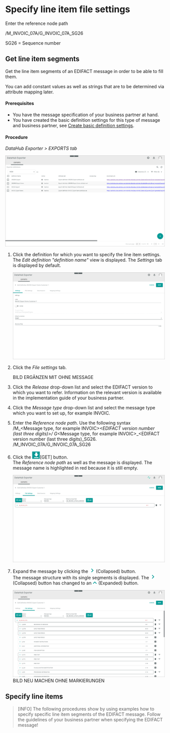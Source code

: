 # Specify line item file settings

Enter the reference node path

/M_INVOIC_07A/G_INVOIC_07A_SG26

SG26 = Sequence number

## Get line item segments

Get the line item segments of an EDIFACT message in order to be able to fill them.  
  
You can add constant values as well as strings that are to be determined via attribute mapping later. 


#### Prerequisites

- You have the message specification of your business partner at hand.
- You have created the basic definition settings for this type of message and business partner, see [Create basic definition settings](./01_ManageDefinitions.md#create-basic-definition-settings).

#### Procedure

*DataHub Exporter > EXPORTS tab*

![Exporter definitions](../../Assets/Screenshots/EDI/Operation/ExportDefinitions.png "[Exporter definitions]")

1. Click the definition for which you want to specify the line item settings.
    The *Edit definition "definition name"* view is displayed. The *Settings* tab is displayed by default.

    ![Edit definition](../../Assets/Screenshots/EDI/Operation/ExportDefinitionEditLineItems.png "[Edit definition]")

2. Click the *File settings* tab.

    BILD ERGÄNZEN MIT OHNE MESSAGE

3. Click the *Release* drop-down list and select the EDIFACT version to which you want to refer. Information on the relevant version is available in the implementation guide of your business partner.

4. Click the *Message type* drop-down list and select the message type which you want to set up, for example INVOIC.

5. Enter the *Reference node path*. Use the following syntax    
    /M_<Message type, for example INVOIC>_<EDIFACT version number (last three digits)>/ G_<Message type, for example INVOIC>_<EDIFACT version number (last three digits)_SG26. 
    /M_INVOIC_07A/G_INVOIC_07A_SG26


5. Click the ![Get](../../Assets/Icons/Download.png "[Get]")[GET] button.   
    The *Reference node path* as well as the message is displayed. The message name is highlighted in red because it is still empty.

    ![Message](../../Assets/Screenshots/EDI/Operation/ExportDefMessNew.png "[Message]")

6. Expand the message by clicking the ![Collapsed](../../Assets/Icons/NodeCollapsed.png "[Collapsed]") (Collapsed) button.   
    The message structure with its single segments is displayed. The ![Collapsed](../../Assets/Icons/NodeCollapsed.png "[Collapsed]") (Collapsed) button has changed to an ![Expanded](../../Assets/Icons/NodeExpanded.png "[Expanded]") (Expanded) button.

    ![Message structure](../../Assets/Screenshots/EDI/Operation/ExportDefMessageStructure.png "[Message structure]")
BILD NEU MACHEN OHNE MARKIERUNGEN

## Specify line items

>[INFO] The following procedures show by using examples how to specify specific line item segments of the EDIFACT message. Follow the guidelines of your business partner when specifying the EDIFACT message! 